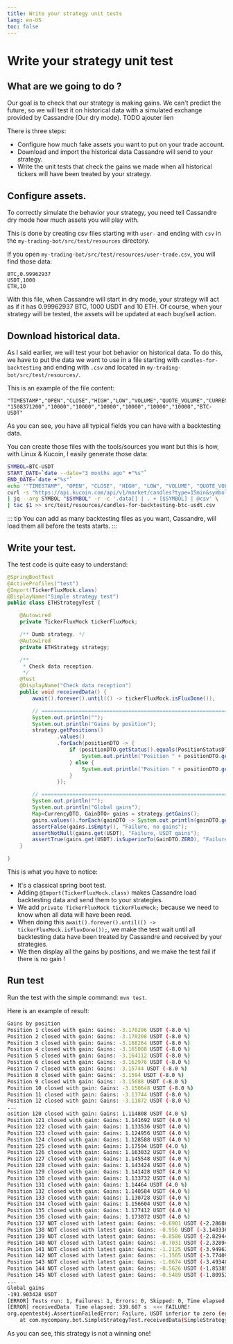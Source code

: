 ```yaml
---
title: Write your strategy unit tests
lang: en-US
toc: false
---
```


# Write your strategy unit test

## What are we going to do ?

Our goal is to check that our strategy is making gains. We can't predict the future, so we will test it on historical
data with a simulated exchange provided by Cassandre (Our dry mode).
TODO ajouter lien

There is three steps:

- Configure how much fake assets you want to put on your trade account.
- Download and import the historical data Cassandre will send to your strategy.
- Write the unit tests that check the gains we made when all historical tickers will have been treated by your strategy.

## Configure assets.

To correctly simulate the behavior your strategy, you need tell Cassandre dry mode how much assets you will play with.

This is done by creating csv files starting with `user-` and ending with `csv` in
the `my-trading-bot/src/test/resources` directory.

If you open `my-trading-bot/src/test/resources/user-trade.csv`, you will find those data:

```
BTC,0.99962937
USDT,1000
ETH,10
```

With this file, when Cassandre will start in dry mode, your strategy will act as if it has 0.99962937 BTC, 1000 USDT and
10 ETH. Of course, when your strategy will be tested, the assets will be updated at each buy/sell action.

## Download historical data.

As I said earlier, we will test your bot behavior on historical data. To do this, we have to put the data we want to use
in a file starting with `candles-for-backtesting` and ending with `.csv` and located
in `my-trading-bot/src/test/resources/`.

This is an example of the file content:

```
"TIMESTAMP","OPEN","CLOSE","HIGH","LOW","VOLUME","QUOTE_VOLUME","CURRENCY_PAIR"
"1508371200","10000","10000","10000","10000","10000","10000","BTC-USDT"
```

As you can see, you have all typical fields you can have with a backtesting data.

You can create those files with the tools/sources you want but this is how, with Linux & Kucoin, I easily generate those
data:

```bash
SYMBOL=BTC-USDT
START_DATE=`date --date="3 months ago" +"%s"`
END_DATE=`date +"%s"`
echo '"TIMESTAMP", "OPEN", "CLOSE", "HIGH", "LOW", "VOLUME", "QUOTE_VOLUME", "CURRENCY_PAIR"' > src/test/resources/candles-for-backtesting-btc-usdt.csv
curl -s "https://api.kucoin.com/api/v1/market/candles?type=15min&symbol=${SYMBOL}&startAt=${START_DATE}&endAt=${END_DATE}" \
| jq --arg SYMBOL "$SYMBOL" -r -c '.data[] | . + [$SYMBOL] | @csv' \
| tac $1 >> src/test/resources/candles-for-backtesting-btc-usdt.csv
```

::: tip
You can add as many backtesting files as you want, Cassandre, will load them all before the tests starts.
:::

## Write your test.

The test code is quite easy to understand:

```java
@SpringBootTest
@ActiveProfiles("test")
@Import(TickerFluxMock.class)
@DisplayName("Simple strategy test")
public class ETHStrategyTest {

	@Autowired
	private TickerFluxMock tickerFluxMock;

	/** Dumb strategy. */
	@Autowired
	private ETHStrategy strategy;

	/**
	 * Check data reception.
	 */
	@Test
	@DisplayName("Check data reception")
	public void receivedData() {
		await().forever().until(() -> tickerFluxMock.isFluxDone());

		// =============================================================================================================
		System.out.println("");
		System.out.println("Gains by position");
		strategy.getPositions()
				.values()
				.forEach(positionDTO -> {
					if (positionDTO.getStatus().equals(PositionStatusDTO.CLOSED)) {
						System.out.println("Position " + positionDTO.getPositionId() + " closed with gain: " + positionDTO.getGain());
					} else {
						System.out.println("Position " + positionDTO.getPositionId() + " NOT closed with latest gain: " + positionDTO.getLatestCalculatedGain().get());
					}
				});

		// =============================================================================================================
		System.out.println("");
		System.out.println("Global gains");
		Map<CurrencyDTO, GainDTO> gains = strategy.getGains();
		gains.values().forEach(gainDTO -> System.out.println(gainDTO.getAmount()));
		assertFalse(gains.isEmpty(), "Failure, no gains");
		assertNotNull(gains.get(USDT), "Failure, USDT gains");
		assertTrue(gains.get(USDT).isSuperiorTo(GainDTO.ZERO), "Failure, USDT inferior to zero");
	}

}
```

This is what you have to notice:
- It's a classical spring boot test.
- Adding `@Import(TickerFluxMock.class)` makes Cassandre load backtesting data and send them to your strategies.
- We add `private TickerFluxMock tickerFluxMock;` because we need to know when all data will have been read.
- When doing this `await().forever().until(() -> tickerFluxMock.isFluxDone());`, we make the test wait until all backtesting data have been treated by Cassandre and received by your strategies.
- We then display all the gains by positions, and we make the test fail if there is no gain !

## Run test

Run the test with the simple command: `mvn test`.

Here is an example of result:
```sh
Gains by position
Position 1 closed with gain: Gains: -3.170296 USDT (-8.0 %)
Position 2 closed with gain: Gains: -3.170208 USDT (-8.0 %)
Position 3 closed with gain: Gains: -3.168264 USDT (-8.0 %)
Position 4 closed with gain: Gains: -3.165088 USDT (-8.0 %)
Position 5 closed with gain: Gains: -3.164112 USDT (-8.0 %)
Position 6 closed with gain: Gains: -3.162976 USDT (-8.0 %)
Position 7 closed with gain: Gains: -3.15744 USDT (-8.0 %)
Position 8 closed with gain: Gains: -3.1594 USDT (-8.0 %)
Position 9 closed with gain: Gains: -3.15688 USDT (-8.0 %)
Position 10 closed with gain: Gains: -3.150648 USDT (-8.0 %)
Position 11 closed with gain: Gains: -3.13744 USDT (-8.0 %)
Position 12 closed with gain: Gains: -3.11872 USDT (-8.0 %)
...
osition 120 closed with gain: Gains: 1.114808 USDT (4.0 %)
Position 121 closed with gain: Gains: 1.141692 USDT (4.0 %)
Position 122 closed with gain: Gains: 1.133536 USDT (4.0 %)
Position 123 closed with gain: Gains: 1.124956 USDT (4.0 %)
Position 124 closed with gain: Gains: 1.128588 USDT (4.0 %)
Position 125 closed with gain: Gains: 1.17594 USDT (4.0 %)
Position 126 closed with gain: Gains: 1.163032 USDT (4.0 %)
Position 127 closed with gain: Gains: 1.145548 USDT (4.0 %)
Position 128 closed with gain: Gains: 1.143424 USDT (4.0 %)
Position 129 closed with gain: Gains: 1.141428 USDT (4.0 %)
Position 130 closed with gain: Gains: 1.133732 USDT (4.0 %)
Position 131 closed with gain: Gains: 1.14464 USDT (4.0 %)
Position 132 closed with gain: Gains: 1.140584 USDT (4.0 %)
Position 133 closed with gain: Gains: 1.130728 USDT (4.0 %)
Position 134 closed with gain: Gains: 1.156604 USDT (4.0 %)
Position 135 closed with gain: Gains: 1.177412 USDT (4.0 %)
Position 136 closed with gain: Gains: 1.173072 USDT (4.0 %)
Position 137 NOT closed with latest gain: Gains: -0.6901 USDT (-2.2868640422821045 %)
Position 138 NOT closed with latest gain: Gains: -0.956 USDT (-3.1403369903564453 %)
Position 139 NOT closed with latest gain: Gains: -0.8586 USDT (-2.8294429779052734 %)
Position 140 NOT closed with latest gain: Gains: -0.7031 USDT (-2.3289411067962646 %)
Position 141 NOT closed with latest gain: Gains: -1.2125 USDT (-3.9496281147003174 %)
Position 142 NOT closed with latest gain: Gains: -1.1565 USDT (-3.7740960121154785 %)
Position 143 NOT closed with latest gain: Gains: -1.0674 USDT (-3.4934868812561035 %)
Position 144 NOT closed with latest gain: Gains: -0.5626 USDT (-1.8538539409637451 %)
Position 145 NOT closed with latest gain: Gains: -0.5489 USDT (-1.809527039527893 %)
...
Global gains
-191.903428 USDT
[ERROR] Tests run: 1, Failures: 1, Errors: 0, Skipped: 0, Time elapsed: 348.345 s <<< FAILURE! - in com.mycompany.bot.SimpleStrategyTest
[ERROR] receivedData  Time elapsed: 339.607 s  <<< FAILURE!
org.opentest4j.AssertionFailedError: Failure, USDT inferior to zero (eg loss!) ==> expected: <true> but was: <false>
	at com.mycompany.bot.SimpleStrategyTest.receivedData(SimpleStrategyTest.java:67)
```

As you can see, this strategy is not a winning one!